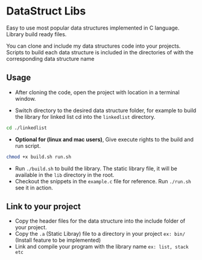 # DataStruct Libs
Easy to use most popular data structures implemented in C language. Library build ready files. 

You can clone and include my data structures code into your projects. Scripts to build each data structure is included in the directories of with the corresponding data structure name

Usage
---
- After cloning the code, open the project with location in a terminal window. 

- Switch directory to the desired data structure folder, for example to build the library for linked list cd into the `linkedlist` directory.
```bash
cd ./linkedlist
```
- **Optional for (linux and mac users)**, Give execute rights to the build and run script.
```bash
chmod +x build.sh run.sh
```
- Run `./build.sh` to build the library. The static library file, it will be available in the `lib` directory in the root.
- Checkout the snippets in the `example.c` file for reference. Run `./run.sh` see it in action.

Link to your project
---
- Copy the header files for the data structure into the include folder of your project.
- Copy the `.a` (Static Libray) file to a directory in your project `ex: bin/` (Install feature to be implemented)
- Link and compile your program with the library name `ex: list, stack etc`